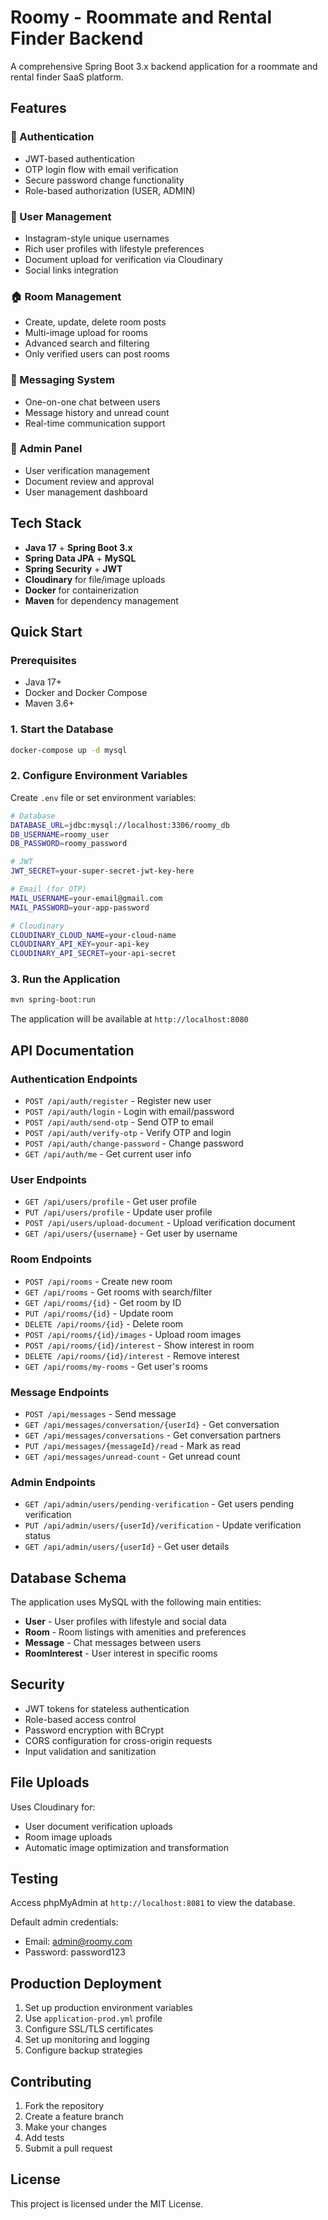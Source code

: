 # Roomy - Roommate and Rental Finder Backend

A comprehensive Spring Boot 3.x backend application for a roommate and rental finder SaaS platform.

## Features

### 🔐 Authentication
- JWT-based authentication
- OTP login flow with email verification
- Secure password change functionality
- Role-based authorization (USER, ADMIN)

### 👤 User Management
- Instagram-style unique usernames
- Rich user profiles with lifestyle preferences
- Document upload for verification via Cloudinary
- Social links integration

### 🏠 Room Management
- Create, update, delete room posts
- Multi-image upload for rooms
- Advanced search and filtering
- Only verified users can post rooms

### 💬 Messaging System
- One-on-one chat between users
- Message history and unread count
- Real-time communication support

### 🛂 Admin Panel
- User verification management
- Document review and approval
- User management dashboard

## Tech Stack

- **Java 17** + **Spring Boot 3.x**
- **Spring Data JPA** + **MySQL**
- **Spring Security** + **JWT**
- **Cloudinary** for file/image uploads
- **Docker** for containerization
- **Maven** for dependency management

## Quick Start

### Prerequisites
- Java 17+
- Docker and Docker Compose
- Maven 3.6+

### 1. Start the Database
```bash
docker-compose up -d mysql
```

### 2. Configure Environment Variables
Create `.env` file or set environment variables:
```bash
# Database
DATABASE_URL=jdbc:mysql://localhost:3306/roomy_db
DB_USERNAME=roomy_user
DB_PASSWORD=roomy_password

# JWT
JWT_SECRET=your-super-secret-jwt-key-here

# Email (for OTP)
MAIL_USERNAME=your-email@gmail.com
MAIL_PASSWORD=your-app-password

# Cloudinary
CLOUDINARY_CLOUD_NAME=your-cloud-name
CLOUDINARY_API_KEY=your-api-key
CLOUDINARY_API_SECRET=your-api-secret
```

### 3. Run the Application
```bash
mvn spring-boot:run
```

The application will be available at `http://localhost:8080`

## API Documentation

### Authentication Endpoints
- `POST /api/auth/register` - Register new user
- `POST /api/auth/login` - Login with email/password
- `POST /api/auth/send-otp` - Send OTP to email
- `POST /api/auth/verify-otp` - Verify OTP and login
- `POST /api/auth/change-password` - Change password
- `GET /api/auth/me` - Get current user info

### User Endpoints
- `GET /api/users/profile` - Get user profile
- `PUT /api/users/profile` - Update user profile
- `POST /api/users/upload-document` - Upload verification document
- `GET /api/users/{username}` - Get user by username

### Room Endpoints
- `POST /api/rooms` - Create new room
- `GET /api/rooms` - Get rooms with search/filter
- `GET /api/rooms/{id}` - Get room by ID
- `PUT /api/rooms/{id}` - Update room
- `DELETE /api/rooms/{id}` - Delete room
- `POST /api/rooms/{id}/images` - Upload room images
- `POST /api/rooms/{id}/interest` - Show interest in room
- `DELETE /api/rooms/{id}/interest` - Remove interest
- `GET /api/rooms/my-rooms` - Get user's rooms

### Message Endpoints
- `POST /api/messages` - Send message
- `GET /api/messages/conversation/{userId}` - Get conversation
- `GET /api/messages/conversations` - Get conversation partners
- `PUT /api/messages/{messageId}/read` - Mark as read
- `GET /api/messages/unread-count` - Get unread count

### Admin Endpoints
- `GET /api/admin/users/pending-verification` - Get users pending verification
- `PUT /api/admin/users/{userId}/verification` - Update verification status
- `GET /api/admin/users/{userId}` - Get user details

## Database Schema

The application uses MySQL with the following main entities:
- **User** - User profiles with lifestyle and social data
- **Room** - Room listings with amenities and preferences
- **Message** - Chat messages between users
- **RoomInterest** - User interest in specific rooms

## Security

- JWT tokens for stateless authentication
- Role-based access control
- Password encryption with BCrypt
- CORS configuration for cross-origin requests
- Input validation and sanitization

## File Uploads

Uses Cloudinary for:
- User document verification uploads
- Room image uploads
- Automatic image optimization and transformation

## Testing

Access phpMyAdmin at `http://localhost:8081` to view the database.

Default admin credentials:
- Email: admin@roomy.com
- Password: password123

## Production Deployment

1. Set up production environment variables
2. Use `application-prod.yml` profile
3. Configure SSL/TLS certificates
4. Set up monitoring and logging
5. Configure backup strategies

## Contributing

1. Fork the repository
2. Create a feature branch
3. Make your changes
4. Add tests
5. Submit a pull request

## License

This project is licensed under the MIT License.